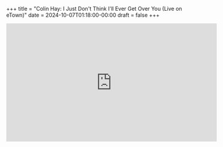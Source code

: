 +++
title = "Colin Hay: I Just Don't Think I'll Ever Get Over You (Live on eTown)"
date = 2024-10-07T01:18:00-00:00
draft = false
+++

<iframe width="560" height="315" src="https://www.youtube.com/embed/3Pvi4uKuawk?si=51H9rEtLA3shFlxe" title="YouTube video player" frameborder="0" allow="accelerometer; autoplay; clipboard-write; encrypted-media; gyroscope; picture-in-picture; web-share" referrerpolicy="strict-origin-when-cross-origin" allowfullscreen></iframe>
